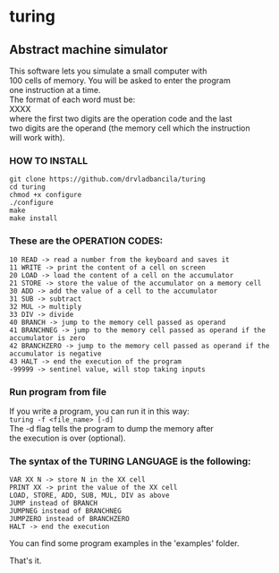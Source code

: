# turing
## Abstract machine simulator 

This software lets you simulate a small computer with  
100 cells of memory. You will be asked to enter the program  
one instruction at a time.  
The format of each word must be:  
  XXXX   
where the first two digits are the operation code and the last  
two digits are the operand (the memory cell which the instruction  
will work with).  

### HOW TO INSTALL  
`git clone https://github.com/drvladbancila/turing`  
`cd turing`  
`chmod +x configure`  
`./configure`  
`make`  
`make install` 

### These are the OPERATION CODES:
```
10 READ -> read a number from the keyboard and saves it  
11 WRITE -> print the content of a cell on screen  
20 LOAD -> load the content of a cell on the accumulator  
21 STORE -> store the value of the accumulator on a memory cell  
30 ADD -> add the value of a cell to the accumulator  
31 SUB -> subtract 
32 MUL -> multiply  
33 DIV -> divide
40 BRANCH -> jump to the memory cell passed as operand  
41 BRANCHNEG -> jump to the memory cell passed as operand if the accumulator is zero  
42 BRANCHZERO -> jump to the memory cell passed as operand if the accumulator is negative  
43 HALT -> end the execution of the program  
-99999 -> sentinel value, will stop taking inputs  
```
### Run program from file  
If you write a program, you can run it in this way:  
`turing -f <file_name> [-d]`  
The -d flag tells the program to dump the memory after  
the execution is over (optional).  

### The syntax of the TURING LANGUAGE is the following:  
```
VAR XX N -> store N in the XX cell  
PRINT XX -> print the value of the XX cell  
LOAD, STORE, ADD, SUB, MUL, DIV as above  
JUMP instead of BRANCH  
JUMPNEG instead of BRANCHNEG  
JUMPZERO instead of BRANCHZERO  
HALT -> end the execution  
```

You can find some program examples in the 'examples' folder.

That's it.
